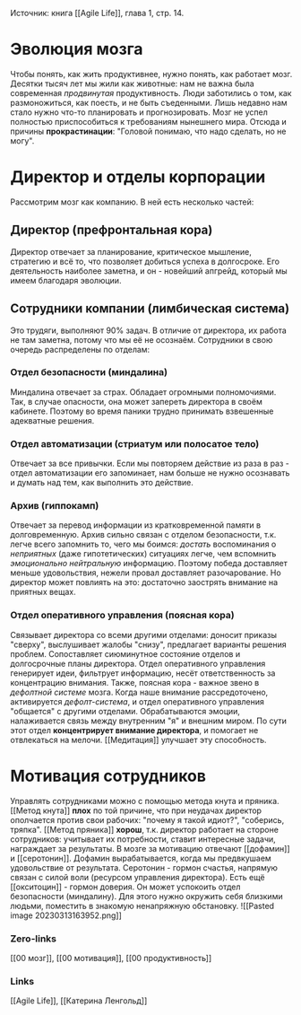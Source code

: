 Источник: книга [[Agile Life]], глава 1, стр. 14.

# Эволюция мозга
Чтобы понять, как жить продуктивнее, нужно понять, как работает мозг. Десятки тысяч лет мы жили как животные: нам не важна была современная *продвинутая* продуктивность. Люди заботились о том, как размоножиться, как поесть, и не быть съеденными. Лишь недавно нам стало нужно что-то планировать и прогнозировать. Мозг не успел полностью приспособиться к требованиям нынешнего мира. Отсюда и причины **прокрастинации**: "Головой понимаю, что надо сделать, но не могу".

# Директор и отделы корпорации
Рассмотрим мозг как компанию. В ней есть несколько частей:

## **Директор** (префронтальная кора) 
Директор отвечает за планирование, критическое мышление, стратегию и всё то, что позволяет добиться успеха в долгосроке. Его деятельность наиболее заметна, и он - новейший апгрейд, который мы имеем благодаря эволюции. 

## **Сотрудники** компании (лимбическая система)
Это трудяги, выполняют 90% задач. В отличие от директора, их работа не там заметна, потому что мы её не осознаём. Сотрудники в свою очередь распределены по отделам:

### Отдел безопасности (миндалина) 
Миндалина отвечает за страх. Обладает огромными полномочиями. Так, в случае опасности, она может запереть директора в своём кабинете. Поэтому во время паники трудно принимать взвешенные адекватные решения.

### Отдел автоматизации (стриатум или полосатое тело) 
Отвечает за все привычки. Если мы повторяем действие из раза в раз - отдел автоматизации его запоминает, нам больше не нужно осознавать и думать над тем, как выполнить это действие.

### Архив (гиппокамп) 
Отвечает за перевод информации из кратковременной памяти в долговременную. Архив сильно связан с отделом безопасности, т.к. легче всего запомнить то, чего мы боимся: *достать* воспоминания о *неприятных* (даже гипотетических) ситуациях легче, чем вспомнить *эмоционально нейтральную* информацию. Поэтому победа доставляет меньше удовольствия, нежели провал доставляет разочарование. Но директор может повлиять на это: достаточно заострять внимание на приятных вещах.

### Отдел оперативного управления (поясная кора) 
Связывает директора со всеми другими отделами: доносит приказы "сверху", выслушивает жалобы "снизу", предлагает варианты решения проблем. Сопоставляет сиюминутное состояние отделов и долгосрочные планы директора. Отдел оперативного управления генерирует идеи, фильтрует информацию, несёт ответственность за концентрацию внимания. Также, поясная кора - важное звено в *дефолтной системе* мозга. Когда наше внимание рассредоточено, активируется *дефолт-система*, и отдел оперативного управления "общается" с другими отделами. Обрабатываются эмоции, налаживается связь между внутренним "я" и внешним миром. По сути этот отдел **концентрирует внимание директора**, и помогает не отвлекаться на мелочи. [[Медитация]] улучшает эту способность.

# Мотивация сотрудников
Управлять сотрудниками можно с помощью метода кнута и пряника. [[Метод кнута]] **плох** по той причине, что при неудачах директор ополчается против свои рабочих: "почему я такой идиот?", "соберись, тряпка". 
[[Метод пряника]] **хорош**, т.к. директор работает на стороне сотрудников: учитывает их потребности, ставит интересные задачи, награждает за результаты. 
В мозге за мотивацию отвечают [[дофамин]] и [[серотонин]]. Дофамин вырабатывается, когда мы предвкушаем удовольствие от результата. Серотонин - гормон счастья, напрямую связан с силой воли (ресурсом управления директора). Есть ещё [[окситоцин]] - гормон доверия. Он может успокоить отдел безопасности (миндалину). Для этого нужно окружить себя близкими людьми, поместить в знакомую ненапряжную обстановку. 
![[Pasted image 20230313163952.png]]

### Zero-links
[[00 мозг]], [[00 мотивация]], [[00 продуктивность]]

### Links
[[Agile Life]], [[Катерина Ленгольд]]